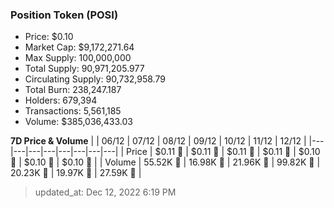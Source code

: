 
  ### Position Token (POSI)
  - Price: $0.10
  - Market Cap: $9,172,271.64
  - Max Supply: 100,000,000
  - Total Supply: 90,971,205.977
  - Circulating Supply: 90,732,958.79
  - Total Burn: 238,247.187
  - Holders: 679,394
  - Transactions: 5,561,185
  - Volume: $385,036,433.03

  **7D Price & Volume**
  | | 06&#x2F;12 | 07&#x2F;12 | 08&#x2F;12 | 09&#x2F;12 | 10&#x2F;12 | 11&#x2F;12 | 12&#x2F;12 |
  |---|---|---|---|---|---|---|---|
  | Price | $0.11 🔻 | $0.11 🔻 | $0.11 🔻 | $0.11 🔻 | $0.10 🔻 | $0.10 🔻 | $0.10 🔻 |
  | Volume | 55.52K 🚀 | 16.98K 🔻 | 21.96K 🚀 | 99.82K 🚀 | 20.23K 🔻 | 19.97K 🔻 | 27.59K 🚀 |

  > updated_at: Dec 12, 2022 6:19 PM
